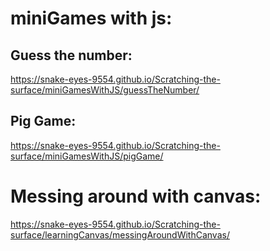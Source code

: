 # miniGames with js:

## Guess the number:

https://snake-eyes-9554.github.io/Scratching-the-surface/miniGamesWithJS/guessTheNumber/

## Pig Game:

https://snake-eyes-9554.github.io/Scratching-the-surface/miniGamesWithJS/pigGame/


# Messing around with canvas:

https://snake-eyes-9554.github.io/Scratching-the-surface/learningCanvas/messingAroundWithCanvas/